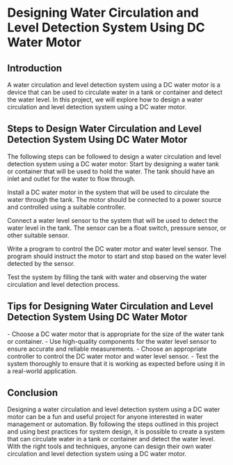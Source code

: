 <h1>Designing Water Circulation and Level Detection System Using DC Water Motor</h1>
<h2>Introduction</h2>
A water circulation and level detection system using a DC water motor is a device that can be used to circulate water in a tank or container and detect the water level. In this project, we will explore how to design a water circulation and level detection system using a DC water motor.
<h2>Steps to Design Water Circulation and Level Detection System Using DC Water Motor</h2>
The following steps can be followed to design a water circulation and level detection system using a DC water motor:
Start by designing a water tank or container that will be used to hold the water. The tank should have an inlet and outlet for the water to flow through.

Install a DC water motor in the system that will be used to circulate the water through the tank. The motor should be connected to a power source and controlled using a suitable controller.

Connect a water level sensor to the system that will be used to detect the water level in the tank. The sensor can be a float switch, pressure sensor, or other suitable sensor.

Write a program to control the DC water motor and water level sensor. The program should instruct the motor to start and stop based on the water level detected by the sensor.

Test the system by filling the tank with water and observing the water circulation and level detection process.

<h2>Tips for Designing Water Circulation and Level Detection System Using DC Water Motor</h2>
- Choose a DC water motor that is appropriate for the size of the water tank or container.
- Use high-quality components for the water level sensor to ensure accurate and reliable measurements.
- Choose an appropriate controller to control the DC water motor and water level sensor.
- Test the system thoroughly to ensure that it is working as expected before using it in a real-world application.
<h2>Conclusion</h2>
Designing a water circulation and level detection system using a DC water motor can be a fun and useful project for anyone interested in water management or automation. By following the steps outlined in this project and using best practices for system design, it is possible to create a system that can circulate water in a tank or container and detect the water level. With the right tools and techniques, anyone can design their own water circulation and level detection system using a DC water motor.